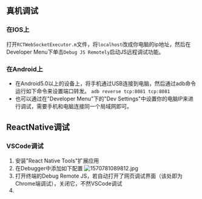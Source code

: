 ## 真机调试
### 在IOS上
打开`RCTWebSocketExecutor.m`文件，将`localhost`改成你电脑的ip地址，然后在Developer Menu下单击`Debug JS Remotely`启动JS远程调试功能。
### 在Android上
* 在Android5.0以上的设备上，将手机通过USB连接到电脑，然后通过adb命令运行如下命令来设置端口转发。
`adb reverse tcp:8081 tcp:8081`
* 也可以通过在"Developer Menu"下的"Dev Settings"中设置你的电脑IP来进行调试，需要手机和电脑连接同一个局域网即可。

## ReactNative调试
### VSCode调试
1. 安装"React Native Tools"扩展应用
2. 在Debugger中添加如下配置
![1570781089812.jpg](0)
3. 打开终端的Debug Remote JS，若自动打开了网页调试界面（该处即为Chrome端调试），关闭它，不然VSCode调试
4. 